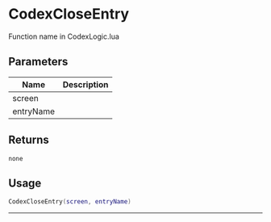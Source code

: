 # CodexCloseEntry

Function name in CodexLogic.lua

## Parameters

| Name      | Description |
| --------- | ----------- |
| screen    |             |
| entryName |             |

## Returns

`none`

## Usage

```lua
CodexCloseEntry(screen, entryName)
```

---

